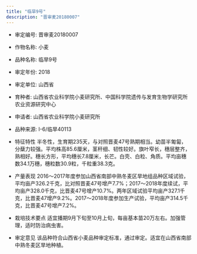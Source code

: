 ```yaml
---
title: "临旱9号"
description: "晋审麦20180007"
---
```

* 审定编号:  晋审麦20180007

*  作物名称:  小麦

*  品种名称:  临旱9号

*  审定年份:  2018

*  审定单位:  山西省

* 育种者:  山西省农业科学院小麦研究所、中国科学院遗传与发育生物学研究所农业资源研究中心

*  申请者:  山西省农业科学院小麦研究所

*  品种来源:  I-6/临旱40113

*  特征特性
半冬性，生育期235天，与对照晋麦47号熟期相当。幼苗半匍匐，分蘖力较强。平均株高85.6厘米，茎秆细、韧性较好。旗叶窄长，穗层整齐，熟相好。穗长方形，平均穗长7.8厘米，长芒。白壳、白粒、角质。平均亩穗数34.1万穗，穗粒数30.9粒，千粒重38.3克。

*  产量表现
2016～2017年度参加山西省南部中熟冬麦区旱地组品种区域试验，平均亩产326.2千克，比对照晋麦47号增产7.7%；2017～2018年度续试，平均亩产328.0千克，比晋麦47号增产10.7%。两年区域试验平均亩产327.1千克，比晋麦47增产9.2%。2017～2018年度参加生产试验，平均亩产314.5千克，比晋麦47号增产7.2%。

*  栽培技术要点
适宜播期9月下旬至10月上旬，每亩基本苗20万左右。加强管理，适时防治病虫害。

*  审定意见
该品种符合山西省小麦品种审定标准，通过审定。适宜在山西省南部中熟冬麦区旱地种植。
